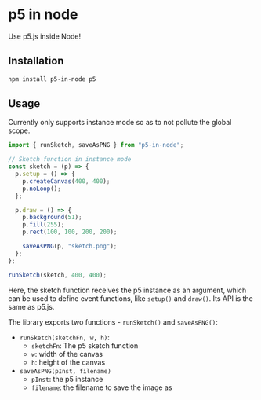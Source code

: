 # p5 in node

Use p5.js inside Node!

## Installation

```bash
npm install p5-in-node p5
```

## Usage

Currently only supports instance mode so as to not pollute the global scope.

```js
import { runSketch, saveAsPNG } from "p5-in-node";

// Sketch function in instance mode
const sketch = (p) => {
  p.setup = () => {
    p.createCanvas(400, 400);
    p.noLoop();
  };

  p.draw = () => {
    p.background(51);
    p.fill(255);
    p.rect(100, 100, 200, 200);

    saveAsPNG(p, "sketch.png");
  };
};

runSketch(sketch, 400, 400);
```

Here, the sketch function receives the p5 instance as an argument, which can be used to define event functions, like `setup()` and `draw()`. Its API is the same as p5.js.

The library exports two functions - `runSketch()` and `saveAsPNG()`:

- `runSketch(sketchFn, w, h)`:
  - `sketchFn`: The p5 sketch function
  - `w`: width of the canvas
  - `h`: height of the canvas
- `saveAsPNG(pInst, filename)`
  - `pInst`: the p5 instance
  - `filename`: the filename to save the image as
